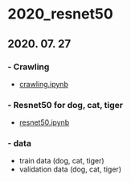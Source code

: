 # 2020_resnet50


## 2020. 07. 27


### - Crawling
  - [crawling.ipynb](https://github.com/boahchoi/2020_resnet50/blob/master/crawling.ipynb)




### - Resnet50 for dog, cat, tiger
  - [resnet50.ipynb]()




### - data
  - train data (dog, cat, tiger)
  - validation data (dog, cat, tiger)
